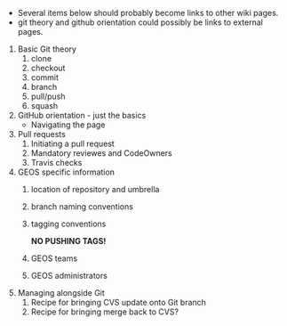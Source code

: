 - Several items below should probably become links to other wiki pages.   
- git theory and github orientation could possibly be links to external pages.

1. Basic Git theory
   1. clone
   2. checkout
   3. commit
   4. branch
   5. pull/push
   6. squash
2. GitHub orientation - just the basics
   * Navigating the page
3. Pull requests
   1. Initiating a pull request
   2. Mandatory reviewes and CodeOwners
   3. Travis checks
4. GEOS specific information
   1. location of repository and umbrella
   2. branch naming conventions
   3. tagging conventions
   
      **NO PUSHING TAGS!**
   4. GEOS teams
   5. GEOS administrators
5. Managing alongside Git
   1. Recipe for bringing CVS update onto Git branch
   2. Recipe for bringing merge back to CVS?
   
